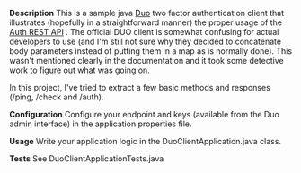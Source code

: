 **Description**
This is a sample java [Duo](https://duo.com/) two factor authentication client that illustrates (hopefully in a straightforward manner) the proper usage of the [Auth REST API](https://duo.com/docs/authapi) . The official DUO client is somewhat confusing for actual developers to use (and I'm still not sure why they decided to concatenate body parameters instead of putting them in a map as is normally done). This wasn't mentioned clearly in the documentation and it took some detective work to figure out what was going on.


In this project, I've tried to extract a few basic methods and responses (/ping, /check and /auth).

**Configuration**
Configure your endpoint and keys (available from the Duo admin interface) in the application.properties file.

**Usage**
Write your application logic in the DuoClientApplication.java class. 

**Tests**
See DuoClientApplicationTests.java